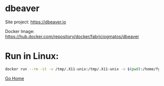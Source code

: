 # dbeaver

Site project:
https://dbeaver.io

Docker Image:
https://hub.docker.com/repository/docker/fabriciogmatos/dbeaver

# Run in Linux:

```bash
docker run --rm -it -v /tmp/.X11-unix:/tmp/.X11-unix -v $(pwd):/home/fgm/share -e DISPLAY=$DISPLAY fabriciogmatos/dbeaver:v1
```

[Go Home](../README.md)